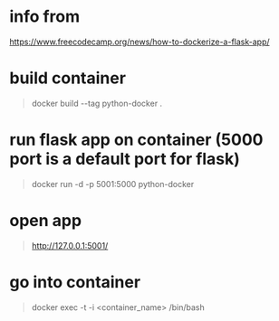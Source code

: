# info from
https://www.freecodecamp.org/news/how-to-dockerize-a-flask-app/

# build container
 > docker build --tag python-docker .

# run flask app on container (5000 port is a default port for flask)
 > docker run -d -p 5001:5000 python-docker
 
# open app
 > http://127.0.0.1:5001/

# go into container
 > docker exec -t -i <container_name> /bin/bash

